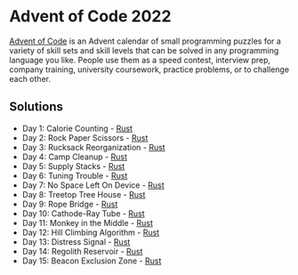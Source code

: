 # Advent of Code 2022

[Advent of Code](https://adventofcode.com/2022/) is an Advent calendar of small programming puzzles for a variety of skill sets and skill levels that can be solved in any programming language you like. People use them as a speed contest, interview prep, company training, university coursework, practice problems, or to challenge each other.

## Solutions

- Day 1: Calorie Counting - [Rust](./Rust/src/bin/day01.rs)
- Day 2: Rock Paper Scissors - [Rust](./Rust/src/bin/day02.rs)
- Day 3: Rucksack Reorganization - [Rust](./Rust/src/bin/day03.rs)
- Day 4: Camp Cleanup - [Rust](./Rust/src/bin/day04.rs)
- Day 5: Supply Stacks - [Rust](./Rust/src/bin/day05.rs)
- Day 6: Tuning Trouble - [Rust](./Rust/src/bin/day06.rs)
- Day 7: No Space Left On Device - [Rust](./Rust/src/bin/day07.rs)
- Day 8: Treetop Tree House - [Rust](./Rust/src/bin/day08.rs)
- Day 9: Rope Bridge - [Rust](./Rust/src/bin/day09.rs)
- Day 10: Cathode-Ray Tube - [Rust](./Rust/src/bin/day10.rs)
- Day 11: Monkey in the Middle - [Rust](./Rust/src/bin/day11.rs)
- Day 12: Hill Climbing Algorithm - [Rust](./Rust/src/bin/day12.rs)
- Day 13: Distress Signal - [Rust](./Rust/src/bin/day13.rs)
- Day 14: Regolith Reservoir - [Rust](./Rust/src/bin/day14.rs)
- Day 15: Beacon Exclusion Zone - [Rust](./Rust/src/bin/day15.rs)
